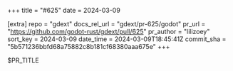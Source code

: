 +++
title = "#625"
date = 2024-03-09

[extra]
repo = "gdext"
docs_rel_url = "gdext/pr-625/godot"
pr_url = "https://github.com/godot-rust/gdext/pull/625"
pr_author = "lilizoey"
sort_key = 2024-03-09
date_time = 2024-03-09T18:45:41Z
commit_sha = "5b571236bbfd68a75882c8b181cf68380aaa675e"
+++

$PR_TITLE
